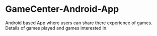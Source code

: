 # GameCenter-Android-App
Android based App where users can share there experience of games. Details of games played and games interested in.
